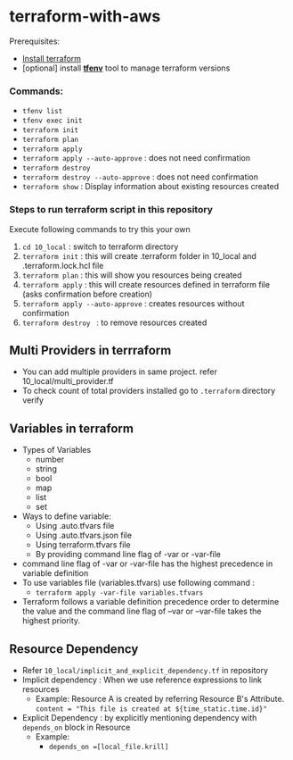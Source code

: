 # terraform-with-aws

Prerequisites:
* [Install terraform](https://developer.hashicorp.com/terraform/tutorials/aws-get-started/install-cli)
* [optional] install [**tfenv**](https://github.com/tfutils/tfenv) tool to manage terraform versions

### Commands:
- ```tfenv list```
- ```tfenv exec init```
- ```terraform init```
- ```terraform plan```
- ```terraform apply```
- ```terraform apply --auto-approve``` : does not need confirmation
- ```terraform destroy ```
- ```terraform destroy --auto-approve``` : does not need confirmation
- ```terraform show``` : Display information about existing resources created

### Steps to run terraform script in this repository
Execute following commands to try this your own
1. ```cd 10_local``` : switch to terraform directory
2. ```terraform init``` : this will create .terraform folder in 10_local and .terraform.lock.hcl file
3. ```terraform plan``` : this will show you resources being created
4. ```terraform apply``` : this will create resources defined in terraform file (asks confirmation before creation)
5. ```terraform apply --auto-approve``` : creates resources without confirmation
6. ```terraform destroy ``` : to remove resources created


## Multi Providers in terrraform
* You can add multiple providers in same project. refer 10_local/multi_provider.tf
* To check count of total providers installed go to ```.terraform``` directory verify


## Variables in terraform
* Types of Variables
  * number
  * string
  * bool
  * map
  * list 
  * set
* Ways to define variable:
  * Using .auto.tfvars file
  * Using .auto.tfvars.json file
  * Using terraform.tfvars file
  * By providing command line flag of -var or -var-file
* command line flag of -var or -var-file has the highest precedence in variable definition
* To use  variables file (variables.tfvars) use following command : 
  * ```terraform apply -var-file variables.tfvars```
* Terraform follows a variable definition precedence order to determine the value and the command line flag of –var or –var-file takes the highest priority.

## Resource Dependency
* Refer ```10_local/implicit_and_explicit_dependency.tf``` in repository
* Implicit dependency : When we use reference expressions to link resources
  * Example: Resource A is created by referring Resource B's Attribute. 
    ```content = "This file is created at ${time_static.time.id}"```
* Explicit Dependency : by explicitly mentioning dependency with ```depends_on``` block in Resource
  * Example:
    * ``` depends_on =[local_file.krill] ```





